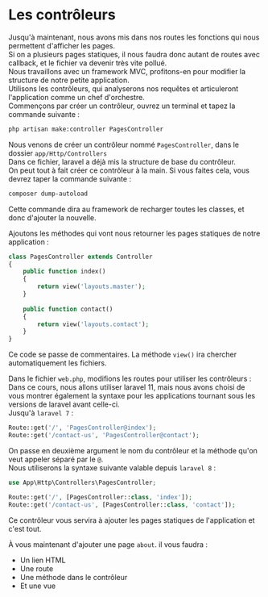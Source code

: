 # Les contrôleurs

Jusqu'à maintenant, nous avons mis dans nos routes les fonctions qui nous permettent d'afficher les pages.  
Si on a plusieurs pages statiques, il nous faudra donc autant de routes avec callback, et le fichier va devenir très vite pollué.  
Nous travaillons avec un framework MVC, profitons-en pour modifier la structure de notre petite application.  
Utilisons les contrôleurs, qui analyserons nos requêtes et articuleront l'application comme un chef d'orchestre.  
Commençons par créer un contrôleur, ouvrez un terminal et tapez la commande suivante :
```bash
php artisan make:controller PagesController     
```
Nous venons de créer un contrôleur nommé `PagesController`, dans le dossier `app/Http/Controllers`  
Dans ce fichier, laravel a déjà mis la structure de base du contrôleur.  
On peut tout à fait créer ce contrôleur à la main. Si vous faites cela, vous devrez taper la commande suivante :

```bash
composer dump-autoload
```  
Cette commande dira au framework de recharger toutes les classes, et donc d'ajouter la nouvelle.  

Ajoutons les méthodes qui vont nous retourner les pages statiques de notre application :
```php
class PagesController extends Controller
{
    public function index()
    {
        return view('layouts.master');
    }
    
    public function contact()
    {
        return view('layouts.contact');
    }
}
```
Ce code se passe de commentaires. La méthode `view()` ira chercher automatiquement les fichiers.  

Dans le fichier `web.php`, modifions les routes pour utiliser les contrôleurs :
Dans ce cours, nous allons utiliser laravel 11, mais nous avons choisi de vous montrer également la syntaxe pour les applications tournant sous les versions de laravel avant celle-ci.  
Jusqu'à `laravel 7` :
```php
Route::get('/', 'PagesController@index');
Route::get('/contact-us', 'PagesController@contact');
```
On passe en deuxième argument le nom du contrôleur et la méthode qu'on veut appeler séparé par le `@`.  
Nous utiliserons la syntaxe suivante valable depuis
`laravel 8` :
```php
use App\Http\Controllers\PagesController;

Route::get('/', [PagesController::class, 'index']);
Route::get('/contact-us', [PagesController::class, 'contact']);
```
Ce contrôleur vous servira à ajouter les pages statiques de l'application et c'est tout.

À vous maintenant d'ajouter une page `about`.
il vous faudra :
- Un lien HTML
- Une route
- Une méthode dans le contrôleur
- Et une vue

